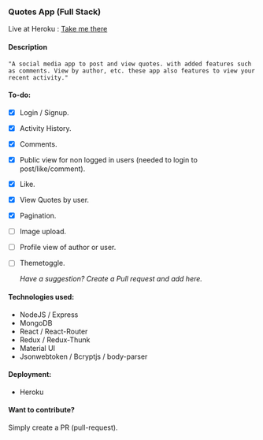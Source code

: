 ### Quotes App (Full Stack)

Live at Heroku : [Take me there](https://quotes-app-mern.herokuapp.com/)

#### Description

```
"A social media app to post and view quotes. with added features such as comments. View by author, etc. these app also features to view your recent activity."
```

#### To-do:

- [x] Login / Signup.
- [x] Activity History.
- [x] Comments.
- [x] Public view for non logged in users
      (needed to login to post/like/comment).
- [x] Like.
- [x] View Quotes by user.
- [x] Pagination.
- [ ] Image upload.
- [ ] Profile view of author or user.
- [ ] Themetoggle.

  _Have a suggestion? Create a Pull request and add here._

#### Technologies used:

- NodeJS / Express
- MongoDB
- React / React-Router
- Redux / Redux-Thunk
- Material UI
- Jsonwebtoken / Bcryptjs / body-parser

#### Deployment:

- Heroku

#### Want to contribute?

Simply create a PR (pull-request).
